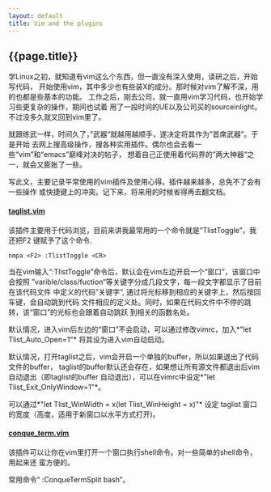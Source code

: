 ```yaml
---
layout: default
title: Vim and the plugins
---
```


{{page.title}}
---------------------------

学Linux之初，就知道有vim这么个东西，但一直没有深入使用，读研之后，开始写代码，
开始使用vim，其中多少也有些装X的成分。那时候对vim了解不深，用的也都是些基本的功能。
工作之后，刚去公司，就一直用vim学习代码，也开始学习些更复杂的操作，期间也试着
用了一段时间的UE以及公司买的sourceinlight。不过没多久就又回到vim里了。

就跟练武一样，时间久了，”武器“就越用越顺手，遂决定将其作为”首席武器”。于是开始
去网上搜高级操作，搜各种实用插件。偶尔也会去看一些“vim”和“emacs”巅峰对决的帖子，
想着自己正使用着代码界的”两大神器“之一，就会又膨胀了一些。

写此文，主要记录平常使用的vim插件及使用心得。插件越来越多，总免不了会有一些操作
或快捷键上的冲突。记下来，将来用的时候省得再去翻文档。

#### [taglist.vim](http://www.vim.org/scripts/script.php?script_id=273)

该插件主要用于代码浏览，目前来讲我最常用的一个命令就是“TlistToggle”，我还把F2
键赋予了这个命令.
	
	nmpa <F2> :TlistToggle <CR>

当在vim输入“:TlistToggle”命令后，默认会在vim左边开启一个“窗口”，该窗口中会按照
”varible/class/fuction“等关键字分成几段文字，每一段文字都显示了目前在该代码文件
中定义的代码”关键字“, 通过将光标移到相应的关键字上，然后按回车键，会自动跳到代码
文件相应的定义处。同时，如果在代码文件中不停的跳转，该“窗口”的光标也会跟着自动跳跃
到相关的函数名处。

默认情况，进入vim后左边的“窗口”不会启动，可以通过修改vimrc，加入*"let Tlist_Auto_Open=1"*
将其设为进入vim自动启动。

默认情况，打开taglist之后，vim会开启一个单独的buffer，所以如果退出了代码文件的buffer，
taglist的buffer默认还会存在，如果想让所有源文件都退出后vim自动退出（即taglist的buffer
自动退出），可以在vimrc中设定*"let Tlist_Exit_OnlyWindow=1"*。

可以通过*"let Tlist_WinWidth = x(let Tlist_WinHeight = x)"* 设定
taglist 窗口的宽度（高度，适用于新窗口以水平方式打开)。

#### [conque_term.vim](http://www.vim.org/scripts/script.php?script_id=2771)

该插件可以让你在vim里打开一个窗口执行shell命令。对一些简单的shell命令，用起来还
蛮方便的。

常用命令“ :ConqueTermSplit bash”。

